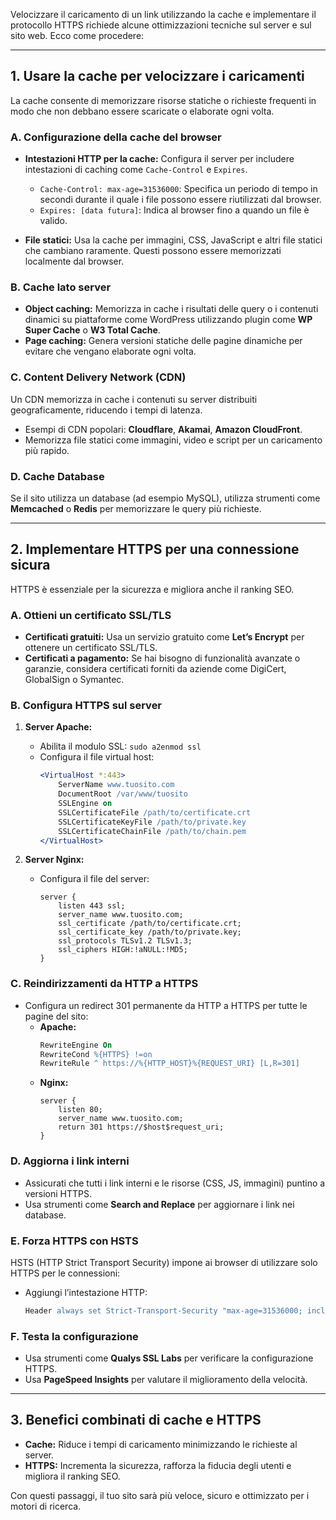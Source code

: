 Velocizzare il caricamento di un link utilizzando la cache e implementare il protocollo HTTPS richiede alcune ottimizzazioni tecniche sul server e sul sito web. Ecco come procedere:

---

## **1. Usare la cache per velocizzare i caricamenti**
La cache consente di memorizzare risorse statiche o richieste frequenti in modo che non debbano essere scaricate o elaborate ogni volta.

### **A. Configurazione della cache del browser**
- **Intestazioni HTTP per la cache:** Configura il server per includere intestazioni di caching come `Cache-Control` e `Expires`.
  - `Cache-Control: max-age=31536000`: Specifica un periodo di tempo in secondi durante il quale i file possono essere riutilizzati dal browser.
  - `Expires: [data futura]`: Indica al browser fino a quando un file è valido.
  
- **File statici:** Usa la cache per immagini, CSS, JavaScript e altri file statici che cambiano raramente. Questi possono essere memorizzati localmente dal browser.

### **B. Cache lato server**
- **Object caching:** Memorizza in cache i risultati delle query o i contenuti dinamici su piattaforme come WordPress utilizzando plugin come **WP Super Cache** o **W3 Total Cache**.
- **Page caching:** Genera versioni statiche delle pagine dinamiche per evitare che vengano elaborate ogni volta.

### **C. Content Delivery Network (CDN)**
Un CDN memorizza in cache i contenuti su server distribuiti geograficamente, riducendo i tempi di latenza.
- Esempi di CDN popolari: **Cloudflare**, **Akamai**, **Amazon CloudFront**.
- Memorizza file statici come immagini, video e script per un caricamento più rapido.

### **D. Cache Database**
Se il sito utilizza un database (ad esempio MySQL), utilizza strumenti come **Memcached** o **Redis** per memorizzare le query più richieste.

---

## **2. Implementare HTTPS per una connessione sicura**
HTTPS è essenziale per la sicurezza e migliora anche il ranking SEO.

### **A. Ottieni un certificato SSL/TLS**
- **Certificati gratuiti:** Usa un servizio gratuito come **Let’s Encrypt** per ottenere un certificato SSL/TLS.
- **Certificati a pagamento:** Se hai bisogno di funzionalità avanzate o garanzie, considera certificati forniti da aziende come DigiCert, GlobalSign o Symantec.

### **B. Configura HTTPS sul server**
1. **Server Apache:**
   - Abilita il modulo SSL: `sudo a2enmod ssl`
   - Configura il file virtual host: 
     ```apache
     <VirtualHost *:443>
         ServerName www.tuosito.com
         DocumentRoot /var/www/tuosito
         SSLEngine on
         SSLCertificateFile /path/to/certificate.crt
         SSLCertificateKeyFile /path/to/private.key
         SSLCertificateChainFile /path/to/chain.pem
     </VirtualHost>
     ```

2. **Server Nginx:**
   - Configura il file del server:
     ```nginx
     server {
         listen 443 ssl;
         server_name www.tuosito.com;
         ssl_certificate /path/to/certificate.crt;
         ssl_certificate_key /path/to/private.key;
         ssl_protocols TLSv1.2 TLSv1.3;
         ssl_ciphers HIGH:!aNULL:!MD5;
     }
     ```

### **C. Reindirizzamenti da HTTP a HTTPS**
- Configura un redirect 301 permanente da HTTP a HTTPS per tutte le pagine del sito:
  - **Apache:** 
    ```apache
    RewriteEngine On
    RewriteCond %{HTTPS} !=on
    RewriteRule ^ https://%{HTTP_HOST}%{REQUEST_URI} [L,R=301]
    ```
  - **Nginx:**
    ```nginx
    server {
        listen 80;
        server_name www.tuosito.com;
        return 301 https://$host$request_uri;
    }
    ```

### **D. Aggiorna i link interni**
- Assicurati che tutti i link interni e le risorse (CSS, JS, immagini) puntino a versioni HTTPS.
- Usa strumenti come **Search and Replace** per aggiornare i link nei database.

### **E. Forza HTTPS con HSTS**
HSTS (HTTP Strict Transport Security) impone ai browser di utilizzare solo HTTPS per le connessioni:
- Aggiungi l’intestazione HTTP: 
  ```apache
  Header always set Strict-Transport-Security "max-age=31536000; includeSubDomains; preload"
  ```

### **F. Testa la configurazione**
- Usa strumenti come **Qualys SSL Labs** per verificare la configurazione HTTPS.
- Usa **PageSpeed Insights** per valutare il miglioramento della velocità.

---

## **3. Benefici combinati di cache e HTTPS**
- **Cache:** Riduce i tempi di caricamento minimizzando le richieste al server.
- **HTTPS:** Incrementa la sicurezza, rafforza la fiducia degli utenti e migliora il ranking SEO.

Con questi passaggi, il tuo sito sarà più veloce, sicuro e ottimizzato per i motori di ricerca.